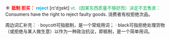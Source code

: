 ☀ <font color="red">**抵制 拒买：**</font>
<font color="sky blue">**reject**</font> [rɪ'dӡekt] 
<font color="#00b050">vt.（因某东西质量不够好而）决定不去售卖：</font>Consumers have the right to reject faulty goods. 消费者有权拒绝次品。

周边词汇补充：
· boycott可指抵制，是一个常规用词；
· black可指拒绝处理货物（或拒绝与某人做生意）以作为一种政治抗议，即抵制，是一个简单用词。
